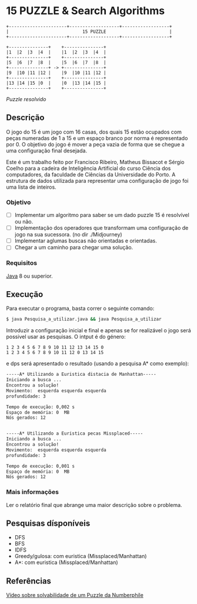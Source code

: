 # 15 PUZZLE & Search Algorithms
```
+----------------------+-------------------+------------------+
|                            15 PUZZLE                        |
+----------------------+-------------------+------------------+

+---------------+    +---------------+
|1  |2  |3  |4  |    |1  |2  |3  |4  |
+---------------+    +---------------+
|5  |6  |7  |8  |    |5  |6  |7  |8  |
+---------------+ -> +---------------+
|9  |10 |11 |12 |    |9  |10 |11 |12 |
+---------------+    +---------------+
|13 |14 |15 |0  |    |0  |13 |14 |15 |
+---------------+    +---------------+

```
*Puzzle resolvido*

## Descrição

O jogo do 15 é um jogo com 16 casas, dos quais 15 estão ocupados com peças numeradas de 1 a 15 e um espaço branco por norma é representado
por 0. O objetivo do jogo é mover a peça vazia de forma que se chegue a uma configuração final desejada.

Este é um trabalho feito por Francisco Ribeiro, Matheus Bissacot e Sérgio Coelho para a cadeira de Inteligência Artificial do curso Ciência dos computadores, da faculdade de Ciências da Universidade do Porto.
A estrutura de dados utilizada para representar uma configuração de jogo foi uma lista de inteiros.

### Objetivo

* [ ] Implementar um algoritmo para saber se um dado puzzle 15 é resolvível ou não.
* [ ] Implementação dos operadores que transformam uma configuração de jogo na sua sucessora. (no dir ./Midjourney) 
* [ ] Implementar aglumas buscas não orientadas e orientadas.
* [ ] Chegar a um caminho para chegar uma solução.

### Requisitos
[Java](https://www.oracle.com/java/technologies/downloads/) 8 ou superior.

## Execução

Para executar o programa, basta correr o seguinte comando:

```bash
$ java Pesquisa_a_utilizar.java && java Pesquisa_a_utilizar 
```
Introduzir a configuração inicial e final e apenas se for realizável o jogo será possivel usar as pesquisas.
O intput é do género:

```
1 2 3 4 5 6 7 8 9 10 11 12 13 14 15 0
1 2 3 4 5 6 7 8 9 10 11 12 0 13 14 15
```

e dps será apresentado o resultado (usando a pesquisa A* como exemplo):


```bash
-----A* Utilizando a Euristica distacia de Manhattan-----
Iniciando a busca ...
Encontrou a solução!
Movimento:  esquerda esquerda esquerda
profundidade: 3

Tempo de execução: 0,002 s
Espaço de memória: 0  MB
Nós gerados: 12


-----A* Utilizando a Euristica pecas Missplaced-----
Iniciando a busca ...
Encontrou a solução!
Movimento:  esquerda esquerda esquerda
profundidade: 3

Tempo de execução: 0,001 s
Espaço de memória: 0  MB
Nós gerados: 12

```

### Mais informações
Ler o relatório final que abrange uma maior descrição sobre o problema.

## Pesquisas dísponíveis
- DFS
- BFS
- IDFS
- Greedy/gulosa: com euristica (Missplaced/Manhattan)
- A*: com euristica (Missplaced/Manhattan)


## Referências
[Vídeo sobre solvabilidade de um Puzzle da Numberphile
](https://youtu.be/YI1WqYKHi78)
